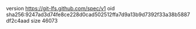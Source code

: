 version https://git-lfs.github.com/spec/v1
oid sha256:9247ad3d74fe8ce228d0cad502512ffa7d9a13b9d7392f33a38b5887df2c4aad
size 46073

